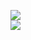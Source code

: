 [![](https://img.shields.io/badge/Made%20With-Github%20Spray-lightgrey.svg?style=for-the-badge&logo=github)](https://github.com/Annihil/github-spray#23727)  
[![](https://i.imgur.com/2DrTn0Z.gif)](https://github.com/Annihil/github-spray)